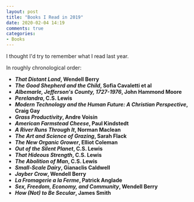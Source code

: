 ```yaml
---
layout: post
title: "Books I Read in 2019"
date: 2020-02-04 14:19
comments: true
categories:
- Books
---
```


I thought I'd try to remember what I read last year.

<!-- more -->

In roughly chronological order:

- __*That Distant Land*, Wendell Berry__
- __*The Good Shepherd and the Child*, Sofia Cavaletti et al__
- __*Albemarle, Jefferson's County, 1727-1976*, John Hammond Moore__
- __*Perelandra*, C.S. Lewis__
- __*Modern Technology and the Human Future: A Christian Perspective*, Craig Gay__
- __*Grass Productivity*, Andre Voisin__
- __*American Farmstead Cheese*, Paul Kindstedt__
- __*A River Runs Through It*, Norman Maclean__
- __*The Art and Science of Grazing*, Sarah Flack__
- __*The New Organic Grower*, Elliot Coleman__
- __*Out of the Silent Planet*, C.S. Lewis__
- __*That Hideous Strength*, C.S. Lewis__
- __*The Abolition of Man*, C.S. Lewis__
- __*Small-Scale Dairy*, Gianaclis Caldwell__
- __*Jayber Crow*, Wendell Berry__
- __*La Fromagerie a la Ferme*, Patrick Anglade__
- __*Sex, Freedom, Economy, and Community*, Wendell Berry__
- __*How (Not) to Be Secular*, James Smith__

